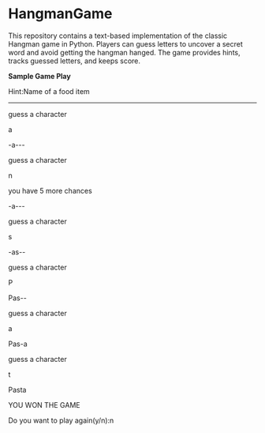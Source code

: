 # HangmanGame

This repository contains a text-based implementation of the classic Hangman game in Python. Players can guess letters to uncover a secret word and avoid getting the hangman hanged. The game provides hints, tracks guessed letters, and keeps score.

**Sample Game Play**

Hint:Name of a food item

-----

guess a character

a

-a---

guess a character

n

you have 5 more chances

-a---

guess a character

s

-as--

guess a character

P

Pas--

guess a character

a

Pas-a

guess a character

t

Pasta

YOU WON THE GAME

Do you want to play again(y/n):n
